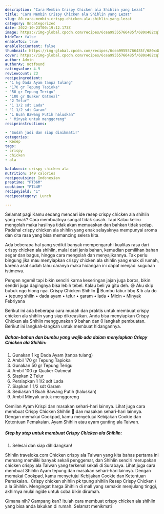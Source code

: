 ```yaml
---
description: "Cara Membin Crispy Chicken ala Shihlin yang Lezat"
title: "Cara Membin Crispy Chicken ala Shihlin yang Lezat"
slug: 80-cara-membin-crispy-chicken-ala-shihlin-yang-lezat
category: Uncategorized
date: 2022-10-23T00:19:12.173Z
image: https://img-global.cpcdn.com/recipes/6cea99555766485f/680x482cq70/crispy-chicken-ala-shihlin-foto-resep-utama.jpg
hideToc: false
enableToc: true
enableTocContent: false
thumbnail: https://img-global.cpcdn.com/recipes/6cea99555766485f/680x482cq70/crispy-chicken-ala-shihlin-foto-resep-utama.jpg
cover: https://img-global.cpcdn.com/recipes/6cea99555766485f/680x482cq70/crispy-chicken-ala-shihlin-foto-resep-utama.jpg
author: Admin
authorAv: notfound
ratingvalue: 4.9
reviewcount: 23
recipeingredient:
- "1 kg Dada Ayam tanpa tulang"
- "170 gr Tepung Tapioka"
- "50 gr Tepung Terigu"
- "100 gr Quaker Oatmeal"
- "2 Telur"
- "1 1/2 sdt Lada"
- "1 1/2 sdt Garam"
- "1 Buah Bawang Putih haluskan"
- " Minyak untuk menggoreng"
recipeinstructions:

- "Sudah jadi dan siap dinikmati!"
categories:
- Resep
tags:
- crispy
- chicken
- ala

katakunci: crispy chicken ala 
nutrition: 149 calories
recipecuisine: Indonesian
preptime: "PT36M"
cooktime: "PT44M"
recipeyield: "1"
recipecategory: Lunch

---
```



Selamat pagi Kamu sedang mencari ide resep crispy chicken ala shihlin yang enak? Cara membuatnya sangat tidak susah. Tapi Kalau keliru mengolah maka hasilnya tidak akan memuaskan dan bahkan tidak sedap. Padahal crispy chicken ala shihlin yang enak selayaknya mempunyai aroma dan cita rasa yang bisa memancing selera kita.


Ada beberapa hal yang sedikit banyak mempengaruhi kualitas rasa dari crispy chicken ala shihlin, mulai dari jenis bahan, kemudian pemilihan bahan segar dan bagus, hingga cara mengolah dan menyajikannya. Tak perlu bingung jika mau menyiapkan crispy chicken ala shihlin yang enak di rumah, karena asal sudah tahu caranya maka hidangan ini dapat menjadi suguhan istimewa.

Pengen ngemil tapi bikin sendiri karna keseringan jajan juga boros, bikin sendiri juga dagingnya bisa lebih tebel. Kalau beli ya gitu deh. 😆 Aku skip bubuk ngo hiong nya. Crispy Chicken Shihlin 🍗 Bumbu tabur bbq &amp; b ala do • tepung shilin • dada ayam • telur • garam • lada • Micin • Minyak Febriyana


Berikut ini ada beberapa cara mudah dan praktis untuk membuat crispy chicken ala shihlin yang siap dikreasikan. Anda bisa menyiapkan Crispy Chicken ala Shihlin menggunakan 9 bahan dan 0 langkah pembuatan. Berikut ini langkah-langkah untuk membuat hidangannya.

<!--inarticleads1-->

##### Bahan-bahan dan bumbu yang wajib ada dalam menyiapkan Crispy Chicken ala Shihlin:

1. Gunakan 1 kg Dada Ayam (tanpa tulang)
1. Ambil 170 gr Tepung Tapioka
1. Gunakan 50 gr Tepung Terigu
1. Ambil 100 gr Quaker Oatmeal
1. Siapkan 2 Telur
1. Persiapkan 1 1/2 sdt Lada
1. Siapkan 1 1/2 sdt Garam
1. Sediakan 1 Buah Bawang Putih (haluskan)
1. Ambil  Minyak untuk menggoreng


Cemilan Ayam Krispi dan masakan sehari-hari lainnya. Lihat juga cara membuat Crispy Chicken Shihlin 🍗 dan masakan sehari-hari lainnya. Dengan memakai Cookpad, kamu menyetujui Kebijakan Cookie dan Ketentuan Pemakaian. Ayam Shihlin atau ayam gunting ala Taiwan. 

<!--inarticleads2-->

##### Step by step untuk membuat Crispy Chicken ala Shihlin:


1. Selesai dan siap dihidangkan!

Shihlin traveloka.com Chicken crispy ala Taiwan yang kita bahas pertama ini memang memiliki banyak sekali penggemar, dan Shihlin sendiri merupakan chicken crispy ala Taiwan yang terkenal sekali di Surabaya. Lihat juga cara membuat Shihlin Ayam tepung dan masakan sehari-hari lainnya. Dengan memakai Cookpad, kamu menyetujui Kebijakan Cookie dan Ketentuan Pemakaian.. Crispy chicken shihlin pk tpung shihlin Resep Crispy Chicken / a la Shihlin. Mengingat harga Shihlin di mall yang semakin menjulang tinggi, akhirnya mulai ngide untuk coba bikin dirumah. 

Gimana nih? Gampang kan? Itulah cara membuat crispy chicken ala shihlin yang bisa anda lakukan di rumah. Selamat menikmati
